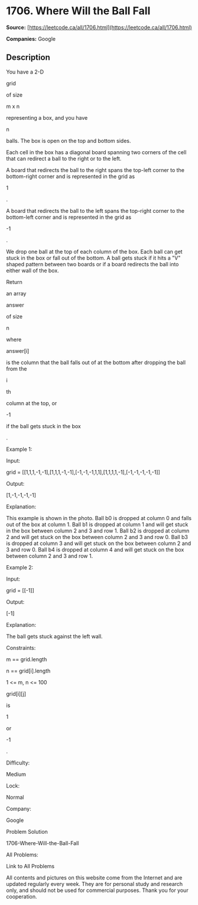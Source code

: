 # 1706. Where Will the Ball Fall

**Source:** [https://leetcode.ca/all/1706.html](https://leetcode.ca/all/1706.html)

**Companies:** Google

## Description

You have a 2-D

grid

of size

m x n

representing a box, and
            you have

n

balls. The box is open on the top and bottom sides.

Each cell in the box has a diagonal board spanning two corners of the cell that can
                redirect a ball to the right or to the left.

A board that redirects the ball to the right spans the top-left corner to the
                    bottom-right corner and is represented in the grid as

1

.

A board that redirects the ball to the left spans the top-right corner to the
                    bottom-left corner and is represented in the grid as

-1

.

We drop one ball at the top of each column of the box. Each ball can get stuck in the
                box or fall out of the bottom. A ball gets stuck if it hits a "V" shaped pattern
                between two boards or if a board redirects the ball into either wall of the box.

Return

an array

answer

of size

n

where

answer[i]

is the column that the ball falls out of at
                the bottom after dropping the ball from the

i

th

column at the top, or

-1

if the ball gets stuck in the
                box

.

Example 1:

Input:

grid = [[1,1,1,-1,-1],[1,1,1,-1,-1],[-1,-1,-1,1,1],[1,1,1,1,-1],[-1,-1,-1,-1,-1]]

Output:

[1,-1,-1,-1,-1]

Explanation:

This example is shown in the photo.
Ball b0 is dropped at column 0 and falls out of the box at column 1.
Ball b1 is dropped at column 1 and will get stuck in the box between column 2 and 3 and row 1.
Ball b2 is dropped at column 2 and will get stuck on the box between column 2 and 3 and row 0.
Ball b3 is dropped at column 3 and will get stuck on the box between column 2 and 3 and row 0.
Ball b4 is dropped at column 4 and will get stuck on the box between column 2 and 3 and row 1.

Example 2:

Input:

grid = [[-1]]

Output:

[-1]

Explanation:

The ball gets stuck against the left wall.

Constraints:

m == grid.length

n == grid[i].length

1 <= m, n <= 100

grid[i][j]

is

1

or

-1

.

Difficulty:

Medium

Lock:

Normal

Company:

Google

Problem Solution

1706-Where-Will-the-Ball-Fall

All Problems:

Link to All Problems

All contents and pictures on this website come from the Internet and are updated regularly every week. They are for personal study and research only, and should not be used for commercial purposes. Thank you for your cooperation.

